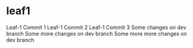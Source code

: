 # leaf1
Leaf-1 Commit 1
Leaf-1 Commit 2
Leaf-1 Commit 3
Some changes on dev branch
Some more changes on dev branch
Some more more changes on dev branch
